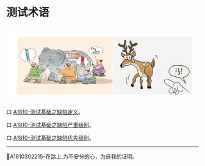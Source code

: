 # 测试术语

![](../resFiles/r2/指鹿为马.jpg)

口  [A1810-测试基础之缺陷定义](./测试基础-缺陷定义.md)。

口  [A1810-测试基础之缺陷严重级别](./测试基础-缺陷严重级别.md)。

口  [A1810-测试基础之缺陷优先级别](./测试基础-缺陷修复优先级.md)。


* * *
:bug:A1810302215-在路上,为不安分的心，为自我的证明。
